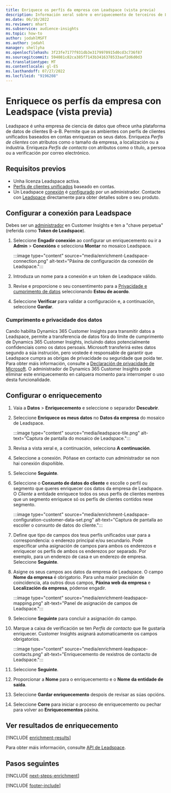 ```yaml
---
title: Enriquece os perfís da empresa con Leadspace (vista previa)
description: Información xeral sobre o enriquecemento de terceiros de Leadspace.
ms.date: 06/10/2022
ms.reviewer: mhart
ms.subservice: audience-insights
ms.topic: how-to
author: jodahlMSFT
ms.author: jodahl
manager: shellyha
ms.openlocfilehash: 3f23fe7177f931db3e3179970915d0cd3c736f87
ms.sourcegitcommit: 594081c82ca385f7143b3416378533aaf2d6d0d3
ms.translationtype: MT
ms.contentlocale: gl-ES
ms.lasthandoff: 07/27/2022
ms.locfileid: "9196208"
---
```

# <a name="enrich-company-profiles-with-leadspace-preview"></a>Enriquece os perfís da empresa con Leadspace (vista previa)

Leadspace é unha empresa de ciencia de datos que ofrece unha plataforma de datos de clientes B-a-B. Permite que os ambientes con perfís de clientes unificados baseados en contas enriquezan os seus datos. Enriqueza *Perfís de clientes* con atributos como o tamaño da empresa, a localización ou a industria. Enriqueza *Perfís de contacto* con atributos como o título, a persoa ou a verificación por correo electrónico.

## <a name="prerequisites"></a>Requisitos previos

- Unha licenza Leadspace activa.
- [Perfís de clientes unificados](customer-profiles.md) baseado en contas.
- Un Leadspace [conexión](connections.md) é [configurado](#configure-the-connection-for-leadspace) por un administrador. Contacte con [Leadspace](https://www.leadspace.com/leadspace-microsoft-dynamics-365/) directamente para obter detalles sobre o seu produto.

## <a name="configure-the-connection-for-leadspace"></a>Configurar a conexión para Leadspace

Debes ser un [administrador](permissions.md#admin) en Customer Insights e ten a "chave perpetua" (referida como **Token de Leadspace**).

1. Seleccione **Engadir conexión** ao configurar un enriquecemento ou ir a **Admin** > **Conexións** e selecciona **Montar** no mosaico Leadspace.

   :::image type="content" source="media/enrichment-Leadspace-connection.png" alt-text="Páxina de configuración da conexión de Leadspace.":::

1. Introduza un nome para a conexión e un token de Leadspace válido.

1. Revise e proporcione o seu consentimento para a [Privacidade e cumprimento de datos](#data-privacy-and-compliance) seleccionando **Estou de acordo**.

1. Seleccione **Verificar** para validar a configuración e, a continuación, seleccione **Gardar**.

### <a name="data-privacy-and-compliance"></a>Cumprimento e privacidade dos datos

Cando habilita Dynamics 365 Customer Insights para transmitir datos a Leadspace, permite a transferencia de datos fóra do límite de cumprimento de Dynamics 365 Customer Insights, incluíndo datos potencialmente confidenciais como os datos persoais. Microsoft transferirá estes datos segundo a súa instrución, pero vostede é responsable de garantir que Leadspace cumpra as obrigas de privacidade ou seguridade que poida ter. Para obter máis información, consulte a [Declaración de privacidade de Microsoft](https://go.microsoft.com/fwlink/?linkid=396732).
O administrador de Dynamics 365 Customer Insights pode eliminar este enriquecemento en calquera momento para interromper o uso desta funcionalidade.

## <a name="configure-the-enrichment"></a>Configurar o enriquecemento

1. Vaia a **Datos** > **Enriquecemento** e seleccione o separador **Descubrir**.

1. Seleccione **Enriquece os meus datos** no **Datos da empresa** do mosaico de Leadspace.

   :::image type="content" source="media/leadspace-tile.png" alt-text="Captura de pantalla do mosaico de Leadspace.":::

1. Revisa a vista xeral e, a continuación, selecciona **A continuación**.

1. Seleccione a conexión. Póñase en contacto cun administrador se non hai conexión dispoñible.

1. Seleccione **Seguinte**.

1. Seleccione o **Conxunto de datos do cliente** e escolle o perfil ou segmento que queres enriquecer cos datos da empresa de Leadspace. O *Cliente* a entidade enriquece todos os seus perfís de clientes mentres que un segmento enriquece só os perfís de clientes contidos nese segmento.

    :::image type="content" source="media/enrichment-Leadspace-configuration-customer-data-set.png" alt-text="Captura de pantalla ao escoller o conxunto de datos do cliente.":::

1. Define que tipo de campos dos teus perfís unificados usar para a correspondencia: o enderezo principal e/ou secundario. Pode especificar unha asignación de campos para ambos os enderezos e enriquecer os perfís de ambos os enderezos por separado. Por exemplo, para un enderezo de casa e un enderezo de empresa. Seleccione **Seguinte**.

1. Asigne os seus campos aos datos da empresa de Leadspace. O campo **Nome da empresa** é obrigatorio. Para unha maior precisión de coincidencia, ata outros dous campos, **Páxina web da empresa** e **Localización da empresa**, pódense engadir.

   :::image type="content" source="media/enrichment-leadspace-mapping.png" alt-text="Panel de asignación de campos de Leadspace.":::

1. Seleccione **Seguinte** para concluír a asignación do campo.

1. Marque a caixa de verificación se ten *Perfís de contacto* que lle gustaría enriquecer. Customer Insights asignará automaticamente os campos obrigatorios.

   :::image type="content" source="media/enrichment-leadspace-contacts.png" alt-text="Enriquecemento de rexistros de contacto de Leadspace.":::

1. Seleccione **Seguinte**.

1. Proporcionar a **Nome** para o enriquecemento e o **Nome da entidade de saída**.

1. Seleccione **Gardar enriquecemento** despois de revisar as súas opcións.

1. Seleccione **Corre** para iniciar o proceso de enriquecemento ou pechar para volver ao **Enriquecementos** páxina.

## <a name="view-enrichment-results"></a>Ver resultados de enriquecemento

[!INCLUDE [enrichment-results](includes/enrichment-results.md)]

Para obter máis información, consulte [API de Leadspace](https://support.leadspace.com/hc/en-us/sections/201997649-API).

## <a name="next-steps"></a>Pasos seguintes

[!INCLUDE [next-steps-enrichment](includes/next-steps-enrichment.md)]

[!INCLUDE [footer-include](includes/footer-banner.md)]
